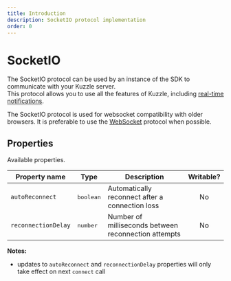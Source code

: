 ```yaml
---
title: Introduction
description: SocketIO protocol implementation
order: 0
---
```


# SocketIO

The SocketIO protocol can be used by an instance of the SDK to communicate with your Kuzzle server.  
This protocol allows you to use all the features of Kuzzle, including [real-time notifications](/sdk/js/6/essentials/realtime-notifications/).

<div class="alert alert-info">
  <p>
  The SocketIO protocol is used for websocket compatibility with older browsers. It is preferable to use the <a href="/sdk/js/6/websocket">WebSocket</a> protocol when possible.
  </p>
</div>

## Properties

Available properties.

| Property name       | Type               | Description                                          | Writable? |
| ------------------- | ------------------ | ---------------------------------------------------- | :-------: |
| `autoReconnect`     | <pre>boolean</pre> | Automatically reconnect after a connection loss      |    No     |
| `reconnectionDelay` | <pre>number</pre>  | Number of milliseconds between reconnection attempts |    No     |

**Notes:**

- updates to `autoReconnect` and `reconnectionDelay` properties will only take effect on next `connect` call
